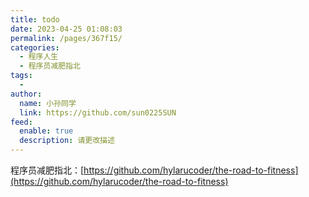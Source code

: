 ```yaml
---
title: todo
date: 2023-04-25 01:08:03
permalink: /pages/367f15/
categories:
  - 程序人生
  - 程序员减肥指北
tags:
  - 
author: 
  name: 小孙同学
  link: https://github.com/sun0225SUN
feed: 
  enable: true
  description: 请更改描述
---
```


程序员减肥指北：[https://github.com/hylarucoder/the-road-to-fitness](https://github.com/hylarucoder/the-road-to-fitness)